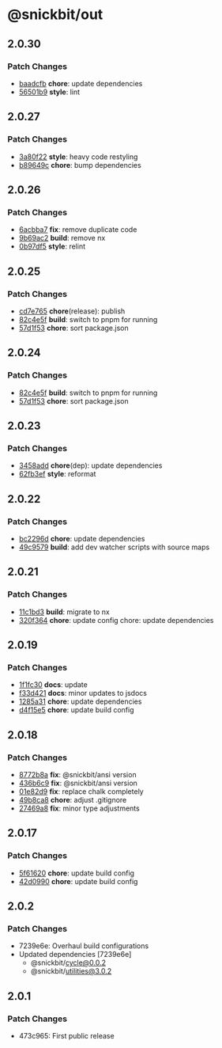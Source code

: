 # @snickbit/out

## 2.0.30

### Patch Changes

- [baadcfb](https://github.com/snickbit/out/commit/baadcfb) **chore**:  update dependencies
- [56501b9](https://github.com/snickbit/out/commit/56501b9) **style**:  lint

## 2.0.27

### Patch Changes

- [3a80f22](https://github.com/snickbit/out/commit/3a80f22) **style**:  heavy code restyling
- [b89649c](https://github.com/snickbit/out/commit/b89649c) **chore**:  bump dependencies

## 2.0.26

### Patch Changes

- [6acbba7](https://github.com/snickbit/out/commit/6acbba7) **fix**:  remove duplicate code
- [9b69ac2](https://github.com/snickbit/out/commit/9b69ac2) **build**:  remove nx
- [0b97df5](https://github.com/snickbit/out/commit/0b97df5) **style**:  relint

## 2.0.25

### Patch Changes

- [cd7e765](https://github.com/snickbit/out/commit/cd7e765) **chore**(release):  publish
- [82c4e5f](https://github.com/snickbit/out/commit/82c4e5f) **build**:  switch to pnpm for running
- [57d1f53](https://github.com/snickbit/out/commit/57d1f53) **chore**:  sort package.json

## 2.0.24

### Patch Changes

- [82c4e5f](https://github.com/snickbit/out/commit/82c4e5f) **build**:  switch to pnpm for running
- [57d1f53](https://github.com/snickbit/out/commit/57d1f53) **chore**:  sort package.json

## 2.0.23

### Patch Changes

- [3458add](https://github.com/snickbit/out/commit/3458add) **chore**(dep):  update dependencies
- [62fb3ef](https://github.com/snickbit/out/commit/62fb3ef) **style**:  reformat

## 2.0.22

### Patch Changes

- [bc2296d](https://github.com/snickbit/out/commit/bc2296d) **chore**:  update dependencies
- [49c9579](https://github.com/snickbit/out/commit/49c9579) **build**:  add dev watcher scripts with source maps

## 2.0.21

### Patch Changes

- [11c1bd3](https://github.com/snickbit/out/commit/11c1bd3) **build**:  migrate to nx
- [320f364](https://github.com/snickbit/out/commit/320f364) **chore**:  update config chore: update dependencies

## 2.0.19

### Patch Changes

- [1f1fc30](https://github.com/snickbit/out/commit/1f1fc30) **docs**:  update
- [f33d421](https://github.com/snickbit/out/commit/f33d421) **docs**:  minor updates to jsdocs
- [1285a31](https://github.com/snickbit/out/commit/1285a31) **chore**:  update dependencies
- [d4f15e5](https://github.com/snickbit/out/commit/d4f15e5) **chore**:  update build config

## 2.0.18

### Patch Changes

- [8772b8a](https://github.com/snickbit/out/commit/8772b8a) **fix**:  @snickbit/ansi version
- [436b6c9](https://github.com/snickbit/out/commit/436b6c9) **fix**:  @snickbit/ansi version
- [01e82d9](https://github.com/snickbit/out/commit/01e82d9) **fix**:  replace chalk completely
- [49b8ca8](https://github.com/snickbit/out/commit/49b8ca8) **chore**:  adjust .gitignore
- [27469a8](https://github.com/snickbit/out/commit/27469a8) **fix**:  minor type adjustments

## 2.0.17

### Patch Changes

- [5f61620](https://github.com/snickbit/out/commit/5f61620) **chore**:  update build config
- [42d0990](https://github.com/snickbit/out/commit/42d0990) **chore**:  update build config

## 2.0.2

### Patch Changes

- 7239e6e: Overhaul build configurations
- Updated dependencies [7239e6e]
	- @snickbit/cycle@0.0.2
	- @snickbit/utilities@3.0.2

## 2.0.1

### Patch Changes

- 473c965: First public release
